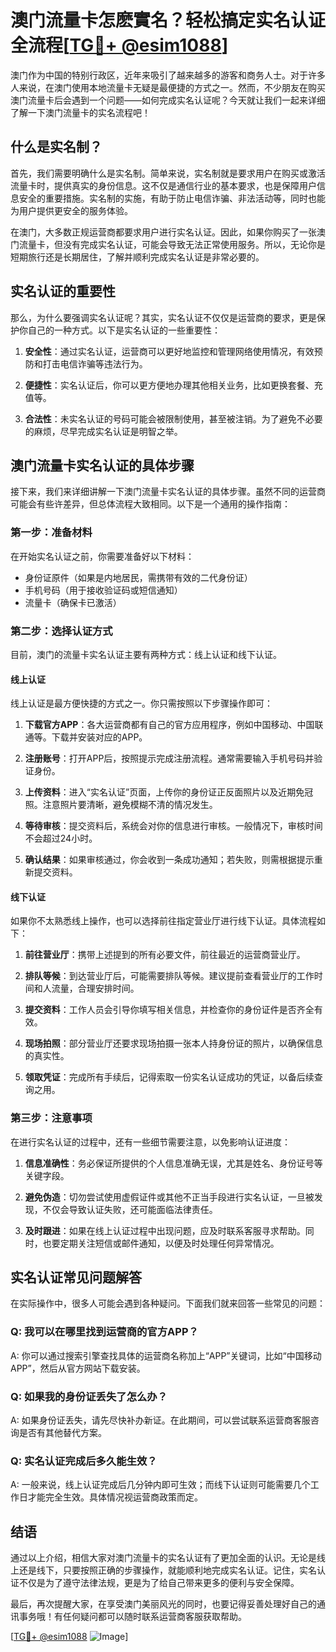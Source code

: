 # 澳门流量卡怎麽實名？轻松搞定实名认证全流程[[TG💪+ @esim1088](https://t.me/s/esim1088)]

澳门作为中国的特别行政区，近年来吸引了越来越多的游客和商务人士。对于许多人来说，在澳门使用本地流量卡无疑是最便捷的方式之一。然而，不少朋友在购买澳门流量卡后会遇到一个问题——如何完成实名认证呢？今天就让我们一起来详细了解一下澳门流量卡的实名流程吧！

## 什么是实名制？

首先，我们需要明确什么是实名制。简单来说，实名制就是要求用户在购买或激活流量卡时，提供真实的身份信息。这不仅是通信行业的基本要求，也是保障用户信息安全的重要措施。实名制的实施，有助于防止电信诈骗、非法活动等，同时也能为用户提供更安全的服务体验。

在澳门，大多数正规运营商都要求用户进行实名认证。因此，如果你购买了一张澳门流量卡，但没有完成实名认证，可能会导致无法正常使用服务。所以，无论你是短期旅行还是长期居住，了解并顺利完成实名认证是非常必要的。

## 实名认证的重要性

那么，为什么要强调实名认证呢？其实，实名认证不仅仅是运营商的要求，更是保护你自己的一种方式。以下是实名认证的一些重要性：

1. **安全性**：通过实名认证，运营商可以更好地监控和管理网络使用情况，有效预防和打击电信诈骗等违法行为。
   
2. **便捷性**：实名认证后，你可以更方便地办理其他相关业务，比如更换套餐、充值等。

3. **合法性**：未实名认证的号码可能会被限制使用，甚至被注销。为了避免不必要的麻烦，尽早完成实名认证是明智之举。

## 澳门流量卡实名认证的具体步骤

接下来，我们来详细讲解一下澳门流量卡实名认证的具体步骤。虽然不同的运营商可能会有些许差异，但总体流程大致相同。以下是一个通用的操作指南：

### 第一步：准备材料

在开始实名认证之前，你需要准备好以下材料：
- 身份证原件（如果是内地居民，需携带有效的二代身份证）
- 手机号码（用于接收验证码或短信通知）
- 流量卡（确保卡已激活）

### 第二步：选择认证方式

目前，澳门的流量卡实名认证主要有两种方式：线上认证和线下认证。

#### 线上认证

线上认证是最方便快捷的方式之一。你只需按照以下步骤操作即可：

1. **下载官方APP**：各大运营商都有自己的官方应用程序，例如中国移动、中国联通等。下载并安装对应的APP。

2. **注册账号**：打开APP后，按照提示完成注册流程。通常需要输入手机号码并验证身份。

3. **上传资料**：进入“实名认证”页面，上传你的身份证正反面照片以及近期免冠照。注意照片要清晰，避免模糊不清的情况发生。

4. **等待审核**：提交资料后，系统会对你的信息进行审核。一般情况下，审核时间不会超过24小时。

5. **确认结果**：如果审核通过，你会收到一条成功通知；若失败，则需根据提示重新提交资料。

#### 线下认证

如果你不太熟悉线上操作，也可以选择前往指定营业厅进行线下认证。具体流程如下：

1. **前往营业厅**：携带上述提到的所有必要文件，前往最近的运营商营业厅。

2. **排队等候**：到达营业厅后，可能需要排队等候。建议提前查看营业厅的工作时间和人流量，合理安排时间。

3. **提交资料**：工作人员会引导你填写相关信息，并检查你的身份证件是否齐全有效。

4. **现场拍照**：部分营业厅还要求现场拍摄一张本人持身份证的照片，以确保信息的真实性。

5. **领取凭证**：完成所有手续后，记得索取一份实名认证成功的凭证，以备后续查询之用。

### 第三步：注意事项

在进行实名认证的过程中，还有一些细节需要注意，以免影响认证进度：

1. **信息准确性**：务必保证所提供的个人信息准确无误，尤其是姓名、身份证号等关键字段。

2. **避免伪造**：切勿尝试使用虚假证件或其他不正当手段进行实名认证，一旦被发现，不仅会导致认证失败，还可能面临法律责任。

3. **及时跟进**：如果在线上认证过程中出现问题，应及时联系客服寻求帮助。同时，也要定期关注短信或邮件通知，以便及时处理任何异常情况。

## 实名认证常见问题解答

在实际操作中，很多人可能会遇到各种疑问。下面我们就来回答一些常见的问题：

### Q: 我可以在哪里找到运营商的官方APP？

A: 你可以通过搜索引擎查找具体的运营商名称加上“APP”关键词，比如“中国移动APP”，然后从官方网站下载安装。

### Q: 如果我的身份证丢失了怎么办？

A: 如果身份证丢失，请先尽快补办新证。在此期间，可以尝试联系运营商客服咨询是否有其他替代方案。

### Q: 实名认证完成后多久能生效？

A: 一般来说，线上认证完成后几分钟内即可生效；而线下认证则可能需要几个工作日才能完全生效。具体情况视运营商政策而定。

## 结语

通过以上介绍，相信大家对澳门流量卡的实名认证有了更加全面的认识。无论是线上还是线下，只要按照正确的步骤操作，就能顺利地完成实名认证。记住，实名认证不仅是为了遵守法律法规，更是为了给自己带来更多的便利与安全保障。

最后，再次提醒大家，在享受澳门美丽风光的同时，也要记得妥善处理好自己的通讯事务哦！有任何疑问都可以随时联系运营商客服获取帮助。

[[TG💪+ @esim1088](https://t.me/s/esim1088) ![Image](https://i.postimg.cc/4NQfJmqS/Snipaste-2025-05-13-00-14-12.png)]